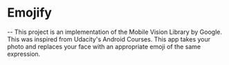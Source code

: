 # Emojify
--
This project is an implementation of the Mobile Vision 
Library by Google. This was inspired from Udacity's Android Courses.
This app takes your photo and replaces your face with an appropriate emoji
of the same expression.